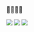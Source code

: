 ### 🧸🎄🎡🍒

<a href="https://www.notion.so/Notes-8b7109f89bc6486c9ff421f4f808cf15" target="_blank"><img src="https://img.shields.io/badge/Notion-000000?style=flat-square&logo=notion&logoColor=white"/></a>
<a href="https://minutemaid.tistory.com/" target="_blank"><img src="https://img.shields.io/badge/Tistory-7FADF2?style=flat-square&logo=Tistory&logoColor=white"/></a>
<a href="https://github.com/yaezzin/TIL" target="_blank"><img src="https://img.shields.io/badge/TIL-FF4F64?style=flat-square&logo=Tinder&logoColor=white"/></a>
